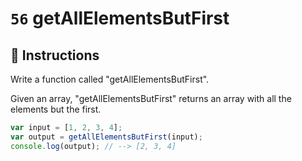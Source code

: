# `56` getAllElementsButFirst

## 📝 Instructions

Write a function called "getAllElementsButFirst".

Given an array, "getAllElementsButFirst" returns an array with all the elements but the first.


```Javascript
var input = [1, 2, 3, 4];
var output = getAllElementsButFirst(input);
console.log(output); // --> [2, 3, 4]
```